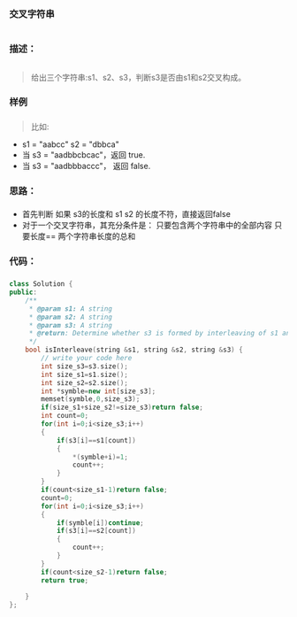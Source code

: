 ### 交叉字符串<h1>
### 描述：<h2>
>给出三个字符串:s1、s2、s3，判断s3是否由s1和s2交叉构成。
### 样例 <h3>
> 比如:
- s1 = "aabcc" s2 = "dbbca"
- 当 s3 = "aadbbcbcac"，返回  true.
- 当 s3 = "aadbbbaccc"， 返回 false.
### 思路：<h4>
- 首先判断 如果 s3的长度和 s1 s2 的长度不符，直接返回false
- 对于一个交叉字符串，其充分条件是： 
   只要包含两个字符串中的全部内容
   只要长度== 两个字符串长度的总和
### 代码：<h5>
```C++
class Solution {
public:
    /**
     * @param s1: A string
     * @param s2: A string
     * @param s3: A string
     * @return: Determine whether s3 is formed by interleaving of s1 and s2
     */
    bool isInterleave(string &s1, string &s2, string &s3) {
        // write your code here
        int size_s3=s3.size();
        int size_s1=s1.size();
        int size_s2=s2.size();
        int *symble=new int[size_s3];
        memset(symble,0,size_s3);
        if(size_s1+size_s2!=size_s3)return false;
        int count=0;
        for(int i=0;i<size_s3;i++)
        {
            if(s3[i]==s1[count])
            {
                *(symble+i)=1;
                count++;
            }
        }
        if(count<size_s1-1)return false;
        count=0;
        for(int i=0;i<size_s3;i++)
        {
            if(symble[i])continue;
            if(s3[i]==s2[count])
            {
                count++;
            }
        }
        if(count<size_s2-1)return false;
        return true;
        
    }
};
```
